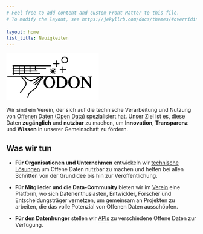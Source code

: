 ```yaml
---
# Feel free to add content and custom Front Matter to this file.
# To modify the layout, see https://jekyllrb.com/docs/themes/#overriding-theme-defaults

layout: home
list_title: Neuigkeiten
---
```


![Alt text](assets/images/logo.png)

Wir sind ein Verein, der sich auf die technische Verarbeitung und Nutzung von [Offenen Daten (Open Data)](/offene-daten) spezialisiert hat. Unser Ziel ist es, diese Daten **zugänglich** und **nutzbar** zu machen, um **Innovation**, **Transparenz** und **Wissen** in unserer Gemeinschaft zu fördern. 

## Was wir tun

- <b>Für Organisationen und Unternehmen</b> entwickeln wir [technische Lösungen](/technische-loesungen//) um Offene Daten nutzbar zu machen und helfen bei allen Schritten von der Grundidee bis hin zur Veröffentlichung. 

<!-- ![Alt text](assets/images/index_for_organisations.webp) -->

- <b>Für Mitglieder und die Data-Community</b> bieten wir im [Verein](/verein/) eine Platform, wo sich Datenenthusiasten, Entwickler, Forscher und Entscheidungsträger vernetzen, um gemeinsam an Projekten zu arbeiten, die das volle Potenzial von Offenen Daten ausschöpfen. 

- <b>Für den Datenhunger</b> stellen wir [APIs](/apis/) zu verschiedene Offene Daten zur Verfügung.



